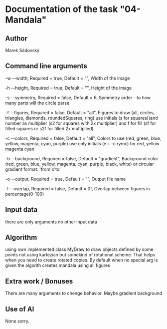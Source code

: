# Documentation of the task "04-Mandala"

## Author
Marek Sádovský

## Command line arguments
-w --width, Required = true, Default = "", Width of the image

-h --height, Required = true, Default = "", Height of the image

-s --symmetry, Required = false, Default = 6, Symmetry order - to how many parts will the circle parse

-f --figures, Required = false, Default = "all", Figures to draw (all, circles, triangles, diamonds, roundedSquares, ring)
 use initials (s for squares))and number as multiplier (s2 for squares with 2x multiplier) and f for fill
 (sf for filled squares or s2f for filled 2x multiplied)
    
-c --colors, Required = false, Default = "all", Colors to use (red, green, blue, yellow, magenta, cyan, purple) use only initials (e.i. -c rymc) for red, yellow magenta cyan

-b --background, Required = false, Default = "gradient", Background color (red, green, blue, yellow, magenta, cyan, purple, black, white) or circular gradient format: 'from'x'to'

-o --output, Required = true, Default = "", Output file name

-l --overlap, Required = false, Default = 0f, Overlap between figures in percentage(0-100) 

## Input data
there are only arguments no other input data

## Algorithm
using own implemented class MyDraw to draw objects defined by some points not using kartezian but somekind of rotational scheme.
That helps when you need to create rotated copies. By default when no special arg is given the algorith creates mandala using all figures

## Extra work / Bonuses
There are many arguments to chenge behavior. Maybe gradient background

## Use of AI
None sorry.
